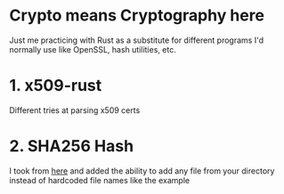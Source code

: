 # Crypto means Cryptography here

Just me practicing with Rust as a substitute for different programs I'd normally use like OpenSSL, hash utilities, etc.

# 1. x509-rust

Different tries at parsing x509 certs

# 2. SHA256 Hash

I took from [here](https://rust-lang-nursery.github.io/rust-cookbook/cryptography/hashing.html#calculate-the-sha-256-digest-of-a-file) and added the ability to add any file from your directory instead of hardcoded file names like the example
